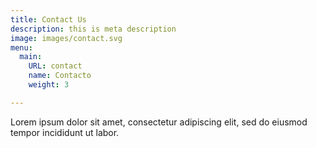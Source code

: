 ```yaml
---
title: Contact Us
description: this is meta description
image: images/contact.svg
menu:
  main:
    URL: contact
    name: Contacto
    weight: 3

---
```

Lorem ipsum dolor sit amet, consectetur adipiscing elit, sed do eiusmod tempor incididunt ut labor.